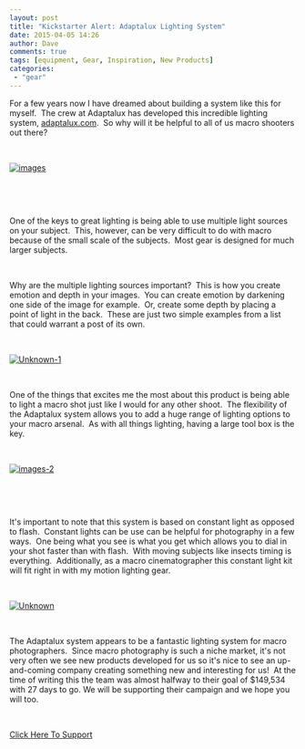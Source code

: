 ```yaml
---
layout: post
title: "Kickstarter Alert: Adaptalux Lighting System"
date: 2015-04-05 14:26
author: Dave
comments: true
tags: [equipment, Gear, Inspiration, New Products]
categories:
 - "gear"
---
```

For a few years now I have dreamed about building a system like this for myself.  The crew at Adaptalux has developed this incredible lighting system, <a href="http://adaptalux.com">adaptalux.com</a>.  So why will it be helpful to all of us macro shooters out there?

&nbsp;

<a href="http://thecloseupproject.com/wp-content/uploads/2015/04/images.jpeg"><img class="alignnone size-full wp-image-934" src="http://thecloseupproject.com/wp-content/uploads/2015/04/images.jpeg" alt="images" /></a>

&nbsp;

&nbsp;

One of the keys to great lighting is being able to use multiple light sources on your subject.  This, however, can be very difficult to do with macro because of the small scale of the subjects.  Most gear is designed for much larger subjects.

&nbsp;

Why are the multiple lighting sources important?  This is how you create emotion and depth in your images.  You can create emotion by darkening one side of the image for example.  Or, create some depth by placing a point of light in the back.  These are just two simple examples from a list that could warrant a post of its own.

&nbsp;

<a href="http://thecloseupproject.com/wp-content/uploads/2015/04/Unknown-1.jpeg"><img class="alignnone size-full wp-image-935" src="http://thecloseupproject.com/wp-content/uploads/2015/04/Unknown-1.jpeg" alt="Unknown-1" /></a>

&nbsp;

One of the things that excites me the most about this product is being able to light a macro shot just like I would for any other shoot.  The flexibility of the Adaptalux system allows you to add a huge range of lighting options to your macro arsenal.  As with all things lighting, having a large tool box is the key.

&nbsp;

<a href="http://thecloseupproject.com/wp-content/uploads/2015/04/images-2.jpeg"><img class="alignnone size-full wp-image-939" src="http://thecloseupproject.com/wp-content/uploads/2015/04/images-2.jpeg" alt="images-2" /></a>

&nbsp;

&nbsp;

It's important to note that this system is based on constant light as opposed to flash.  Constant lights can be use can be helpful for photography in a few ways.  One being what you see is what you get which allows you to dial in your shot faster than with flash.  With moving subjects like insects timing is everything.  Additionally, as a macro cinematographer this constant light kit will fit right in with my motion lighting gear.

&nbsp;

<a href="http://thecloseupproject.com/wp-content/uploads/2015/04/Unknown.jpeg"><img class="alignnone size-full wp-image-936" src="http://thecloseupproject.com/wp-content/uploads/2015/04/Unknown.jpeg" alt="Unknown" /></a>

&nbsp;

The Adaptalux system appears to be a fantastic lighting system for macro photographers.  Since macro photography is such a niche market, it's not very often we see new products developed for us so it's nice to see an up-and-coming company creating something new and interesting for us!  At the time of writing this the team was almost halfway to their goal of $149,534 with 27 days to go. We will be supporting their campaign and we hope you will too.

&nbsp;

<a href="https://www.kickstarter.com/projects/1447024032/adaptalux-an-adaptable-miniature-lighting-studio">Click Here To Support</a>

